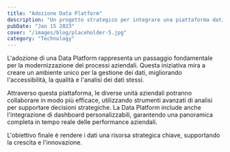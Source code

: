```yaml
---
title: "Adozione Data Platform"
description: "Un progetto strategico per integrare una piattaforma dati moderna e scalabile, ottimizzando i processi aziendali attraverso l'uso di dati centralizzati."
pubDate: "Jan 15 2023"
cover: "/images/blog/placeholder-5.jpg"
category: "Technology"
---
```


L'adozione di una Data Platform rappresenta un passaggio fondamentale per la modernizzazione dei processi aziendali. Questa iniziativa mira a creare un ambiente unico per la gestione dei dati, migliorando l'accessibilità, la qualità e l'analisi dei dati stessi.

Attraverso questa piattaforma, le diverse unità aziendali potranno collaborare in modo più efficace, utilizzando strumenti avanzati di analisi per supportare decisioni strategiche. La Data Platform include anche l'integrazione di dashboard personalizzabili, garantendo una panoramica completa in tempo reale delle performance aziendali.

L'obiettivo finale è rendere i dati una risorsa strategica chiave, supportando la crescita e l'innovazione.
